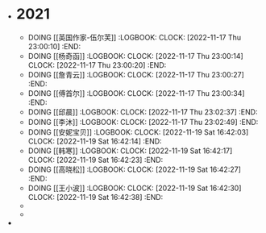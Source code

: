 - # 2021
	- DOING  [[英国作家-伍尔芙]]
	  :LOGBOOK:
	  CLOCK: [2022-11-17 Thu 23:00:10]
	  :END:
	- DOING  [[杨奇函]]
	  :LOGBOOK:
	  CLOCK: [2022-11-17 Thu 23:00:14]
	  CLOCK: [2022-11-17 Thu 23:00:20]
	  :END:
	- DOING [[詹青云]]
	  :LOGBOOK:
	  CLOCK: [2022-11-17 Thu 23:00:27]
	  :END:
	- DOING [[傅首尔]]
	  :LOGBOOK:
	  CLOCK: [2022-11-17 Thu 23:00:34]
	  :END:
	- DOING [[邱晨]]
	  :LOGBOOK:
	  CLOCK: [2022-11-17 Thu 23:02:37]
	  :END:
	- DOING [[李沐]]
	  :LOGBOOK:
	  CLOCK: [2022-11-17 Thu 23:02:49]
	  :END:
	- DOING [[安妮宝贝]]
	  :LOGBOOK:
	  CLOCK: [2022-11-19 Sat 16:42:03]
	  CLOCK: [2022-11-19 Sat 16:42:14]
	  :END:
	- DOING [[韩寒]]
	  :LOGBOOK:
	  CLOCK: [2022-11-19 Sat 16:42:17]
	  CLOCK: [2022-11-19 Sat 16:42:23]
	  :END:
	- DOING [[高晓松]]
	  :LOGBOOK:
	  CLOCK: [2022-11-19 Sat 16:42:27]
	  :END:
	- DOING [[王小波]]
	  :LOGBOOK:
	  CLOCK: [2022-11-19 Sat 16:42:30]
	  CLOCK: [2022-11-19 Sat 16:42:38]
	  :END:
	-
	-
-